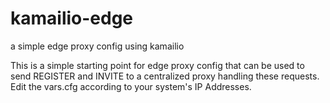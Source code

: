 # kamailio-edge
a simple edge proxy config using kamailio

This is a simple starting point for edge proxy config that can be used to send REGISTER and INVITE to a centralized proxy handling these requests.
Edit the vars.cfg according to your system's IP Addresses.
